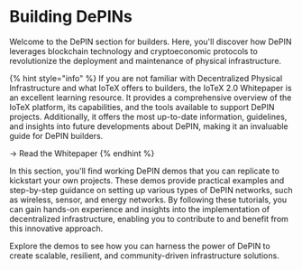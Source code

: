 # Building DePINs

Welcome to the DePIN section for builders. Here, you'll discover how DePIN leverages blockchain technology and cryptoeconomic protocols to revolutionize the deployment and maintenance of physical infrastructure.&#x20;

{% hint style="info" %}
If you are not familiar with Decentralized Physical Infrastructure and what IoTeX offers to builders, the IoTeX 2.0 Whitepaper is an excellent learning resource. It provides a comprehensive overview of the IoTeX platform, its capabilities, and the tools available to support DePIN projects. Additionally, it offers the most up-to-date information, guidelines, and insights into future developments about DePIN, making it an invaluable guide for DePIN builders.

→ Read the Whitepaper&#x20;
{% endhint %}

In this section, you'll find working DePIN demos that you can replicate to kickstart your own projects. These demos provide practical examples and step-by-step guidance on setting up various types of DePIN networks, such as wireless, sensor, and energy networks. By following these tutorials, you can gain hands-on experience and insights into the implementation of decentralized infrastructure, enabling you to contribute to and benefit from this innovative approach.

Explore the demos to see how you can harness the power of DePIN to create scalable, resilient, and community-driven infrastructure solutions​​​​.
